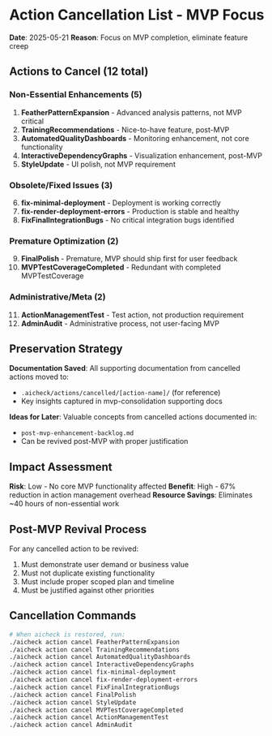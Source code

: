 # Action Cancellation List - MVP Focus

**Date**: 2025-05-21
**Reason**: Focus on MVP completion, eliminate feature creep

## Actions to Cancel (12 total)

### Non-Essential Enhancements (5)
1. **FeatherPatternExpansion** - Advanced analysis patterns, not MVP critical
2. **TrainingRecommendations** - Nice-to-have feature, post-MVP
3. **AutomatedQualityDashboards** - Monitoring enhancement, not core functionality
4. **InteractiveDependencyGraphs** - Visualization enhancement, post-MVP
5. **StyleUpdate** - UI polish, not MVP requirement

### Obsolete/Fixed Issues (3)
6. **fix-minimal-deployment** - Deployment is working correctly
7. **fix-render-deployment-errors** - Production is stable and healthy
8. **FixFinalIntegrationBugs** - No critical integration bugs identified

### Premature Optimization (2)
9. **FinalPolish** - Premature, MVP should ship first for user feedback
10. **MVPTestCoverageCompleted** - Redundant with completed MVPTestCoverage

### Administrative/Meta (2)
11. **ActionManagementTest** - Test action, not production requirement
12. **AdminAudit** - Administrative process, not user-facing MVP

## Preservation Strategy

**Documentation Saved**: All supporting documentation from cancelled actions moved to:
- `.aicheck/actions/cancelled/[action-name]/` (for reference)
- Key insights captured in mvp-consolidation supporting docs

**Ideas for Later**: Valuable concepts from cancelled actions documented in:
- `post-mvp-enhancement-backlog.md`
- Can be revived post-MVP with proper justification

## Impact Assessment

**Risk**: Low - No core MVP functionality affected
**Benefit**: High - 67% reduction in action management overhead
**Resource Savings**: Eliminates ~40 hours of non-essential work

## Post-MVP Revival Process

For any cancelled action to be revived:
1. Must demonstrate user demand or business value
2. Must not duplicate existing functionality
3. Must include proper scoped plan and timeline
4. Must be justified against other priorities

## Cancellation Commands

```bash
# When aicheck is restored, run:
./aicheck action cancel FeatherPatternExpansion
./aicheck action cancel TrainingRecommendations
./aicheck action cancel AutomatedQualityDashboards
./aicheck action cancel InteractiveDependencyGraphs
./aicheck action cancel fix-minimal-deployment
./aicheck action cancel fix-render-deployment-errors
./aicheck action cancel FixFinalIntegrationBugs
./aicheck action cancel FinalPolish
./aicheck action cancel StyleUpdate
./aicheck action cancel MVPTestCoverageCompleted
./aicheck action cancel ActionManagementTest
./aicheck action cancel AdminAudit
```